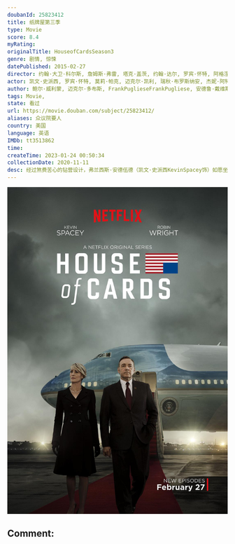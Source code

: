 ```yaml
---
doubanId: 25823412
title: 纸牌屋第三季
type: Movie
score: 8.4
myRating: 
originalTitle: HouseofCardsSeason3
genre: 剧情, 惊悚
datePublished: 2015-02-27
director: 约翰·大卫·科尔斯, 詹姆斯·弗雷, 塔克·盖茨, 约翰·达尔, 罗宾·怀特, 阿格涅丝卡·霍兰
actor: 凯文·史派西, 罗宾·怀特, 莫莉·帕克, 迈克尔·凯利, 瑞秋·布罗斯纳安, 杰妮·阿特金森, 内森·达罗, 康斯坦斯·齐默, 德里克·塞西尔, 拉斯·米克尔森, 伊丽莎白·玛维尔, 奥莉维亚·卢卡尔迪, 莫赞·玛诺, 雷格·, 马赫沙拉·阿里, 伊萨·戴维斯, 丹·弗兰科, 克里斯蒂安·卡玛戈, 阿莱西娅·苏什科, 普娜·贾甘纳坦, 肖恩·多伊尔, 约翰·道曼, 本尼托·马丁内斯, 金·迪肯斯, 克里斯蒂娜·林德, 保罗·斯帕克斯, 史蒂芬·寇贝尔, 吉米·辛普森
author: 鲍尔·威利蒙, 迈克尔·多布斯, FrankPuglieseFrankPugliese, 安德鲁·戴维斯, LauraEasonLauraEason
tags: Movie, 
state: 看过
url: https://movie.douban.com/subject/25823412/
aliases: 众议院要人
country: 美国
language: 英语
IMDb: tt3513862
time: 
createTime: 2023-01-24 00:50:34
collectionDate: 2020-11-11
desc: 经过煞费苦心的钻营设计，弗兰西斯·安德伍德（凯文·史派西KevinSpacey饰）如愿坐上总统宝座。但在他执政的半年时间里，民调支持率一路走低，而其强硬专横的执政风格也在党内外备受争议。为了成功...
---
```


![image](assets/p2226185451.jpg)

Comment: 
---

